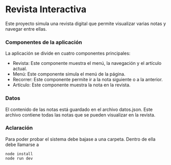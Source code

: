 # Revista Interactiva

Este proyecto simula una revista digital que permite visualizar varias notas y navegar entre ellas.

### Componentes de la aplicación

La aplicación se divide en cuatro componentes principales:

* Revista: Este componente muestra el menú, la navegación y el artículo actual.
* Menú: Este componente simula el menú de la página.
* Recorrer: Este componente permite ir a la nota siguiente o a la anterior.
* Artículo: Este componente muestra la nota en la revista.

### Datos

El contenido de las notas está guardado en el archivo datos.json. 
Este archivo contiene todas las notas que se pueden visualizar en la revista.

### Aclaración

Para poder probar el sistema debe bajase a una carpeta. Dentro de ella debe llamarse a 

```batch
node install
node run dev
```